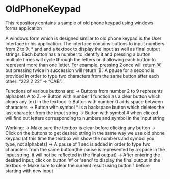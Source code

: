 # OldPhoneKeypad
  This repository contains a sample of old phone keypad using windows forms application

  A windows form which is designed similar to old phone keypad is the User Interface in his application. The interface contains buttons to input numbers from 2 to 9, * and <space> and a textbox to display the input as well as final output strings.
  Each button has a number to identify it and pressing a button multiple times will cycle through the letters on it allowing each button to represent more than one letter.
  For example, pressing 2 once will return ‘A’ but pressing twice in succession will return ‘B’.
  A pause for a second is provided in order to type two characters from the same button after each other: “222 2 22” -> “CAB”.
  
Functions of various buttons are:
 -> Buttons from number 2 to 9 represents alphabets A to Z. 
 -> Button with number 1 function as a clear button which clears any text in the textbox 
 -> Button with number 0 adds space between characters
 -> Button with symbol * is a backspace button which deletes the last character from the input string
 -> Button with symbol # when clicked will find out letters corresponding to numbers and symbol in the input string
  
Working:
 -> Make sure the textbox is clear before clicking any button
 -> Click on the buttons to get desired string in the same way we use old phone keypad (at this time the textbox will show the numbers and symbol you type, not alphabets)
 -> A pause of 1 sec is added in order to type two characters from the same button(the pause is represented by a space in the input string. it will not be reflected in the final output)
 -> After entering the desired input, click on button '#' or 'send' to display the final output in the textbox
 -> Make sure to clear the current result using button 1 before starting with new input
  
